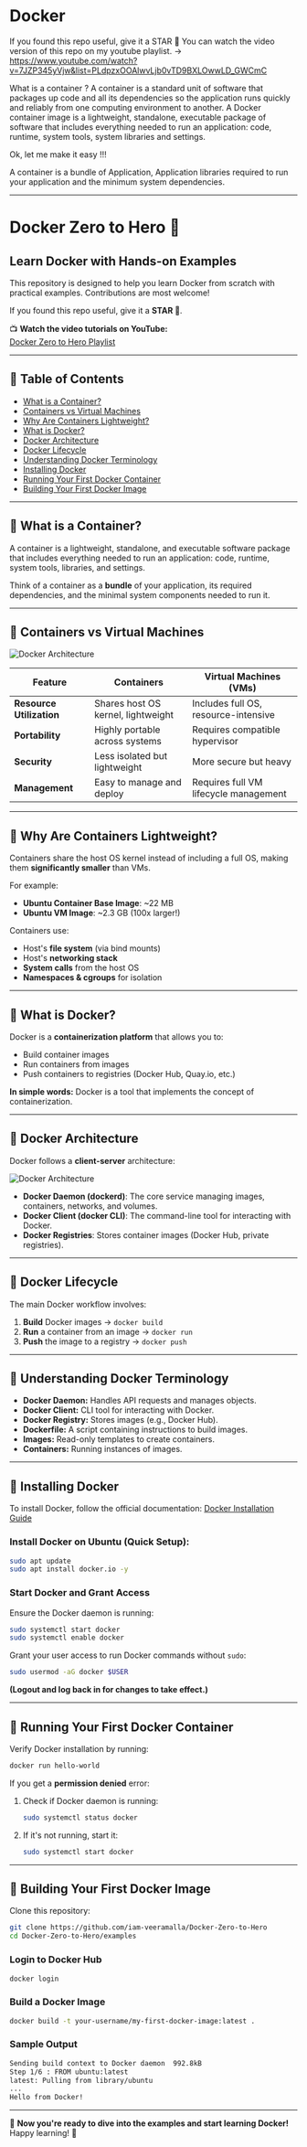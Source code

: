 # Docker

If you found this repo useful, give it a STAR 🌠
You can watch the video version of this repo on my youtube playlist. -> https://www.youtube.com/watch?v=7JZP345yVjw&list=PLdpzxOOAlwvLjb0vTD9BXLOwwLD_GWCmC

What is a container ?
A container is a standard unit of software that packages up code and all its dependencies so the application runs quickly and reliably from one computing environment to another. A Docker container image is a lightweight, standalone, executable package of software that includes everything needed to run an application: code, runtime, system tools, system libraries and settings.

Ok, let me make it easy !!!

A container is a bundle of Application, Application libraries required to run your application and the minimum system dependencies.  


--------------------------------------------------------------------------------------------


# Docker Zero to Hero 🚀

## Learn Docker with Hands-on Examples

This repository is designed to help you learn Docker from scratch with practical examples. Contributions are most welcome!

If you found this repo useful, give it a **STAR 🌠**.

📺 **Watch the video tutorials on YouTube:**  
[Docker Zero to Hero Playlist](https://www.youtube.com/watch?v=7JZP345yVjw&list=PLdpzxOOAlwvLjb0vTD9BXLOwwLD_GWCmC)

---

## 📌 Table of Contents
- [What is a Container?](#what-is-a-container)
- [Containers vs Virtual Machines](#containers-vs-virtual-machines)
- [Why Are Containers Lightweight?](#why-are-containers-lightweight)
- [What is Docker?](#what-is-docker)
- [Docker Architecture](#docker-architecture)
- [Docker Lifecycle](#docker-lifecycle)
- [Understanding Docker Terminology](#understanding-docker-terminology)
- [Installing Docker](#installing-docker)
- [Running Your First Docker Container](#running-your-first-docker-container)
- [Building Your First Docker Image](#building-your-first-docker-image)

---

## 🔹 What is a Container?
A container is a lightweight, standalone, and executable software package that includes everything needed to run an application: code, runtime, system tools, libraries, and settings.

Think of a container as a **bundle** of your application, its required dependencies, and the minimal system components needed to run it.


---

## 🔹 Containers vs Virtual Machines

![Docker Architecture](/Docker%20Architecture.png)

| Feature | Containers | Virtual Machines (VMs) |
|---------|-----------|------------------------|
| **Resource Utilization** | Shares host OS kernel, lightweight | Includes full OS, resource-intensive |
| **Portability** | Highly portable across systems | Requires compatible hypervisor |
| **Security** | Less isolated but lightweight | More secure but heavy |
| **Management** | Easy to manage and deploy | Requires full VM lifecycle management |

---

## 🔹 Why Are Containers Lightweight?
Containers share the host OS kernel instead of including a full OS, making them **significantly smaller** than VMs. 

For example:
- **Ubuntu Container Base Image**: ~22 MB
- **Ubuntu VM Image**: ~2.3 GB (100x larger!)

Containers use:
- Host's **file system** (via bind mounts)
- Host's **networking stack**
- **System calls** from the host OS
- **Namespaces & cgroups** for isolation

---

## 🔹 What is Docker?
Docker is a **containerization platform** that allows you to:
- Build container images
- Run containers from images
- Push containers to registries (Docker Hub, Quay.io, etc.)

**In simple words:** Docker is a tool that implements the concept of containerization.

---

## 🔹 Docker Architecture

Docker follows a **client-server** architecture:

![Docker Architecture](/Docker%20Architecture.png)

- **Docker Daemon (dockerd)**: The core service managing images, containers, networks, and volumes.
- **Docker Client (docker CLI)**: The command-line tool for interacting with Docker.
- **Docker Registries**: Stores container images (Docker Hub, private registries).

---

## 🔹 Docker Lifecycle
The main Docker workflow involves:
1. **Build** Docker images → `docker build`
2. **Run** a container from an image → `docker run`
3. **Push** the image to a registry → `docker push`

---

## 🔹 Understanding Docker Terminology
- **Docker Daemon:** Handles API requests and manages objects.
- **Docker Client:** CLI tool for interacting with Docker.
- **Docker Registry:** Stores images (e.g., Docker Hub).
- **Dockerfile:** A script containing instructions to build images.
- **Images:** Read-only templates to create containers.
- **Containers:** Running instances of images.

---

## 🔹 Installing Docker
To install Docker, follow the official documentation: [Docker Installation Guide](https://docs.docker.com/get-docker/)

### Install Docker on Ubuntu (Quick Setup):
```bash
sudo apt update
sudo apt install docker.io -y
```

### Start Docker and Grant Access
Ensure the Docker daemon is running:
```bash
sudo systemctl start docker
sudo systemctl enable docker
```

Grant your user access to run Docker commands without `sudo`:
```bash
sudo usermod -aG docker $USER
```
**(Logout and log back in for changes to take effect.)**

---

## 🔹 Running Your First Docker Container
Verify Docker installation by running:
```bash
docker run hello-world
```

If you get a **permission denied** error:
1. Check if Docker daemon is running:
   ```bash
   sudo systemctl status docker
   ```
2. If it's not running, start it:
   ```bash
   sudo systemctl start docker
   ```

---

## 🔹 Building Your First Docker Image
Clone this repository:
```bash
git clone https://github.com/iam-veeramalla/Docker-Zero-to-Hero
cd Docker-Zero-to-Hero/examples
```

### Login to Docker Hub
```bash
docker login
```

### Build a Docker Image
```bash
docker build -t your-username/my-first-docker-image:latest .
```

### Sample Output
```bash
Sending build context to Docker daemon  992.8kB
Step 1/6 : FROM ubuntu:latest
latest: Pulling from library/ubuntu
...
Hello from Docker!
```

---

🚀 **Now you're ready to dive into the examples and start learning Docker!** Happy learning! 🎉



